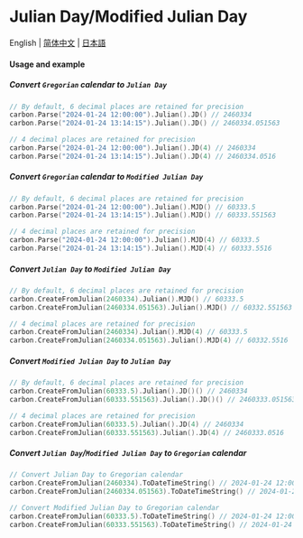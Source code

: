 # Julian Day/Modified Julian Day

English | [简体中文](README.cn.md) | [日本語](README.ja.md)

#### Usage and example

##### Convert `Gregorian` calendar to `Julian Day`
```go
// By default, 6 decimal places are retained for precision
carbon.Parse("2024-01-24 12:00:00").Julian().JD() // 2460334
carbon.Parse("2024-01-24 13:14:15").Julian().JD() // 2460334.051563

// 4 decimal places are retained for precision
carbon.Parse("2024-01-24 12:00:00").Julian().JD(4) // 2460334
carbon.Parse("2024-01-24 13:14:15").Julian().JD(4) // 2460334.0516
```

##### Convert `Gregorian` calendar to `Modified Julian Day`
```go
// By default, 6 decimal places are retained for precision
carbon.Parse("2024-01-24 12:00:00").Julian().MJD() // 60333.5
carbon.Parse("2024-01-24 13:14:15").Julian().MJD() // 60333.551563

// 4 decimal places are retained for precision
carbon.Parse("2024-01-24 12:00:00").Julian().MJD(4) // 60333.5
carbon.Parse("2024-01-24 13:14:15").Julian().MJD(4) // 60333.5516
```

##### Convert `Julian Day` to `Modified Julian Day`
```go
// By default, 6 decimal places are retained for precision
carbon.CreateFromJulian(2460334).Julian().MJD() // 60333.5
carbon.CreateFromJulian(2460334.051563).Julian().MJD() // 60332.551563

// 4 decimal places are retained for precision
carbon.CreateFromJulian(2460334).Julian().MJD(4) // 60333.5
carbon.CreateFromJulian(2460334.051563).Julian().MJD(4) // 60332.5516
```

##### Convert `Modified Julian Day` to `Julian Day`
```go
// By default, 6 decimal places are retained for precision
carbon.CreateFromJulian(60333.5).Julian().JD()() // 2460334
carbon.CreateFromJulian(60333.551563).Julian().JD()() // 2460333.051563

// 4 decimal places are retained for precision
carbon.CreateFromJulian(60333.5).Julian().JD(4) // 2460334
carbon.CreateFromJulian(60333.551563).Julian().JD(4) // 2460333.0516
```

##### Convert `Julian Day`/`Modified Julian Day` to `Gregorian` calendar
```go
// Convert Julian Day to Gregorian calendar
carbon.CreateFromJulian(2460334).ToDateTimeString() // 2024-01-24 12:00:00
carbon.CreateFromJulian(2460334.051563).ToDateTimeString() // 2024-01-24 13:14:15

// Convert Modified Julian Day to Gregorian calendar
carbon.CreateFromJulian(60333.5).ToDateTimeString() // 2024-01-24 12:00:00
carbon.CreateFromJulian(60333.551563).ToDateTimeString() // 2024-01-24 13:14:15
```
